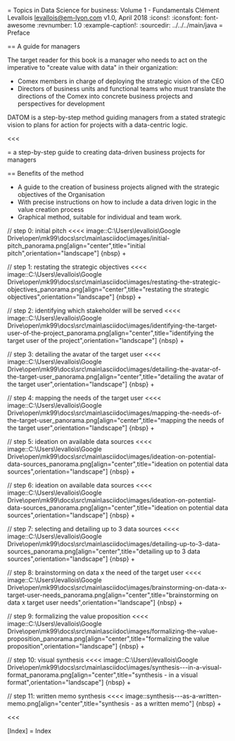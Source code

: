 = Topics in Data Science for business: Volume 1 - Fundamentals
Clément Levallois <levallois@em-lyon.com>
v1.0, April 2018
:icons!:
:iconsfont:   font-awesome
:revnumber: 1.0
:example-caption!:
:sourcedir: ../../../main/java
= Preface

== A guide for managers

The target reader for this book is a manager who needs to act on the imperative to "create value with data" in their organization:

- Comex members in charge of deploying the strategic vision of the CEO
- Directors of business units and functional teams who must translate the directions of the Comex into concrete business projects and perspectives for development

DATOM is a step-by-step method guiding managers from a stated strategic vision to plans for action for projects with a data-centric logic.



<<<

= a step-by-step guide to creating data-driven business projects for managers

== Benefits of the method

- A guide to the creation of business projects aligned with the strategic objectives of the Organisation
- With precise instructions on how to include a data driven logic in the value creation process
- Graphical method, suitable for individual and team work.


// step 0: initial pitch
<<<<
image::C:\Users\levallois\Google Drive\open\mk99\docs\src\main\asciidoc\images/initial-pitch_panorama.png[align="center",title="initial pitch",orientation="landscape"]
{nbsp} +

// step 1: restating the strategic objectives
<<<<
image::C:\Users\levallois\Google Drive\open\mk99\docs\src\main\asciidoc\images/restating-the-strategic-objectives_panorama.png[align="center",title="restating the strategic objectives",orientation="landscape"]
{nbsp} +

// step 2: identifying which stakeholder will be served
<<<<
image::C:\Users\levallois\Google Drive\open\mk99\docs\src\main\asciidoc\images/identifying-the-target-user-of-the-project_panorama.png[align="center",title="identifying the target user of the project",orientation="landscape"]
{nbsp} +

// step 3: detailing the avatar of the target user
<<<<
image::C:\Users\levallois\Google Drive\open\mk99\docs\src\main\asciidoc\images/detailing-the-avatar-of-the-target-user_panorama.png[align="center",title="detailing the avatar of the target user",orientation="landscape"]
{nbsp} +

// step 4: mapping the needs of the target user
<<<<
image::C:\Users\levallois\Google Drive\open\mk99\docs\src\main\asciidoc\images/mapping-the-needs-of-the-target-user_panorama.png[align="center",title="mapping the needs of the target user",orientation="landscape"]
{nbsp} +

// step 5: ideation on available data sources
<<<<
image::C:\Users\levallois\Google Drive\open\mk99\docs\src\main\asciidoc\images/ideation-on-potential-data-sources_panorama.png[align="center",title="ideation on potential data sources",orientation="landscape"]
{nbsp} +

// step 6: ideation on available data sources
<<<<
image::C:\Users\levallois\Google Drive\open\mk99\docs\src\main\asciidoc\images/ideation-on-potential-data-sources_panorama.png[align="center",title="ideation on potential data sources",orientation="landscape"]
{nbsp} +

// step 7: selecting and detailing up to 3 data sources
<<<<
image::C:\Users\levallois\Google Drive\open\mk99\docs\src\main\asciidoc\images/detailing-up-to-3-data-sources_panorama.png[align="center",title="detailing up to 3 data sources",orientation="landscape"]
{nbsp} +

// step 8: brainstorming on data x the need of the target user
<<<<
image::C:\Users\levallois\Google Drive\open\mk99\docs\src\main\asciidoc\images/brainstorming-on-data-x-target-user-needs_panorama.png[align="center",title="brainstorming on data x target user needs",orientation="landscape"]
{nbsp} +

// step 9: formalizing the value proposition
<<<<
image::C:\Users\levallois\Google Drive\open\mk99\docs\src\main\asciidoc\images/formalizing-the-value-proposition_panorama.png[align="center",title="formalizing the value proposition",orientation="landscape"]
{nbsp} +

// step 10: visual synthesis
<<<<
image::C:\Users\levallois\Google Drive\open\mk99\docs\src\main\asciidoc\images/synthesis---in-a-visual-format_panorama.png[align="center",title="synthesis - in a visual format",orientation="landscape"]
{nbsp} +

// step 11: written memo synthesis
<<<<
image::synthesis---as-a-written-memo.png[align="center",title="synthesis - as a written memo"]
{nbsp} +

<<<


[Index]
= Index
